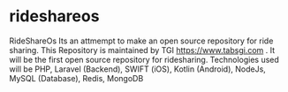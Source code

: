 # rideshareos
RideShareOs
Its an attmempt to make an open source repository for ride sharing.
This Repository is maintained by TGI https://www.tabsgi.com .
It will be the first open source repository for ridesharing.
Technologies used will be PHP, Laravel (Backend), SWIFT (iOS), Kotlin (Android), NodeJs, MySQL (Database), Redis, MongoDB